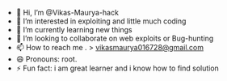 - 👋 Hi, I’m @Vikas-Maurya-hack
- 👀 I’m interested in exploiting and little much coding 
- 🌱 I’m currently learning new things
- 💞️ I’m looking to collaborate on web exploits or Bug-hunting 
- 📫 How to reach me . > vikasmaurya016728@gmail.com  
- 😄 Pronouns: root.
- ⚡ Fun fact: i am great learner and i know how to find solution 

<!---
Vikas-Maurya-hack/Vikas-Maurya-hack is a ✨ special ✨ repository because its `README.md` (this file) appears on your GitHub profile.
You can click the Preview link to take a look at your changes.
--->
